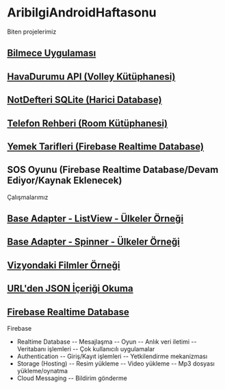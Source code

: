 # AribilgiAndroidHaftasonu

Biten projelerimiz
## <a href="https://github.com/serifgungor/AribilgiAndroidHaftasonu/blob/main/BilmeceUygulamasi.zip">Bilmece Uygulaması</a>
## <a href="https://github.com/serifgungor/AribilgiAndroidHaftasonu/blob/main/HavaDurumuAPI.zip">HavaDurumu API (Volley Kütüphanesi)</a>
## <a href="https://github.com/serifgungor/AribilgiAndroidHaftasonu/blob/main/proje_NotDefteriSQLite_09042022.zip">NotDefteri SQLite (Harici Database)</a>
## <a href="https://github.com/serifgungor/AribilgiAndroidHaftasonu/blob/main/proje_RoomKutuphanesi_23042022.zip">Telefon Rehberi (Room Kütüphanesi)</a>
## <a href="https://github.com/serifgungor/AribilgiAndroidHaftasonu/blob/main/15052022_YemekAppOnline2.zip">Yemek Tarifleri (Firebase Realtime Database)</a>

## SOS Oyunu (Firebase Realtime Database/Devam Ediyor/Kaynak Eklenecek)

Çalışmalarımız

## <a href="https://github.com/serifgungor/AribilgiAndroidHaftasonu/blob/main/BaseAdapter_Ulkeler.zip">Base Adapter - ListView - Ülkeler Örneği</a>
## <a href="https://github.com/serifgungor/AribilgiAndroidHaftasonu/blob/main/BaseAdapter_Spinner.zip">Base Adapter - Spinner - Ülkeler Örneği</a>
## <a href="https://github.com/serifgungor/AribilgiAndroidHaftasonu/blob/main/VizyondakiFilmler.zip">Vizyondaki Filmler Örneği</a>
## <a href="https://github.com/serifgungor/AribilgiAndroidHaftasonu/blob/main/JsonReadFromUrl.zip">URL'den JSON İçeriği Okuma</a>
## <a href="https://github.com/serifgungor/AribilgiAndroidHaftasonu/blob/main/FirebaseRealtimeDatabase_OgrencilerOrnegi_23042022.zip">Firebase Realtime Database</a>


Firebase
- Realtime Database
-- Mesajlaşma
-- Oyun
-- Anlık veri iletimi
-- Veritabanı işlemleri
-- Çok kullanıcılı uygulamalar
- Authentication
-- Giriş/Kayıt işlemleri
-- Yetkilendirme mekanizması
- Storage (Hosting)
-- Resim yükleme
-- Video yükleme
-- Mp3 dosyası yükleme/oynatma
- Cloud Messaging
-- Bildirim gönderme

